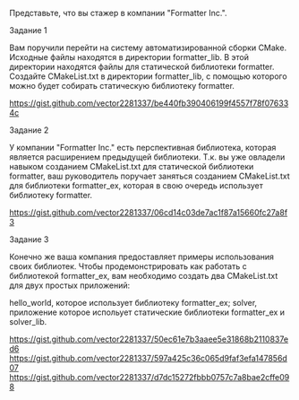 Представьте, что вы стажер в компании "Formatter Inc.".

Задание 1

Вам поручили перейти на систему автоматизированной сборки CMake. Исходные файлы находятся в директории formatter_lib. В этой директории находятся файлы для статической библиотеки formatter. Создайте CMakeList.txt в директории formatter_lib, с помощью которого можно будет собирать статическую библиотеку formatter.

https://gist.github.com/vector2281337/be440fb390406199f4557f78f076334c

Задание 2

У компании "Formatter Inc." есть перспективная библиотека, которая является расширением предыдущей библиотеки. Т.к. вы уже овладели навыком созданием CMakeList.txt для статической библиотеки formatter, ваш руководитель поручает заняться созданием CMakeList.txt для библиотеки formatter_ex, которая в свою очередь использует библиотеку formatter.

https://gist.github.com/vector2281337/06cd14c03de7ac1f87a15660fc27a8f3

Задание 3

Конечно же ваша компания предоставляет примеры использования своих библиотек. Чтобы продемонстрировать как работать с библиотекой formatter_ex, вам необходимо создать два CMakeList.txt для двух простых приложений:

hello_world, которое использует библиотеку formatter_ex;
solver, приложение которое испольует статические библиотеки formatter_ex и solver_lib.

https://gist.github.com/vector2281337/50ec61e7b3aaee5e31868b2110837ed6
https://gist.github.com/vector2281337/597a425c36c065d9faf3efa147856d07
https://gist.github.com/vector2281337/d7dc15272fbbb0757c7a8bae2cffe098
